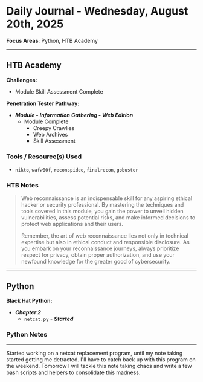 # Daily Journal - Wednesday, August 20th, 2025

**Focus Areas**: Python, HTB Academy

---

## HTB Academy

**Challenges:**

- Module Skill Assessment Complete

**Penetration Tester Pathway:**

- ***Module - Information Gathering - Web Edition***
  - Module Complete
    - Creepy Crawlies
    - Web Archives
    - Skill Assessment

### Tools / Resource(s) Used

- `nikto`, `wafw00f`, `reconspidee`, `finalrecon`, `gobuster`

### HTB Notes

>Web reconnaissance is an indispensable skill for any aspiring ethical hacker or security professional. By mastering the techniques and tools covered in this module, you gain the power to unveil hidden vulnerabilities, assess potential risks, and make informed decisions to protect web applications and their users.
>
>Remember, the art of web reconnaissance lies not only in technical expertise but also in ethical conduct and responsible disclosure. As you embark on your reconnaissance journeys, always prioritize respect for privacy, obtain proper authorization, and use your newfound knowledge for the greater good of cybersecurity.

---

## Python

**Black Hat Python:**

- ***Chapter 2***
  - `netcat.py` - ***Started***

### Python Notes

---

Started working on a netcat replacement program, until my note taking started getting me detracted. I'll have to catch back up with this program on the weekend. Tomorrow I will tackle this note taking chaos and write a few bash scripts and helpers to consolidate this madness.
